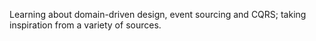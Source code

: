Learning about domain-driven design, event sourcing and CQRS; taking inspiration from a variety of sources.